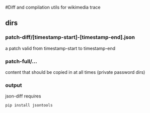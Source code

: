 #Diff and compilation utils for wikimedia trace

## dirs

### patch-diff/[timestamp-start]-[timestamp-end].json
a patch valid from timestamp-start to timestamp-end

### patch-full/...
content that should be copied in at all times (private password dirs)

### output

json-diff requires
``` 
pip install jsontools
```